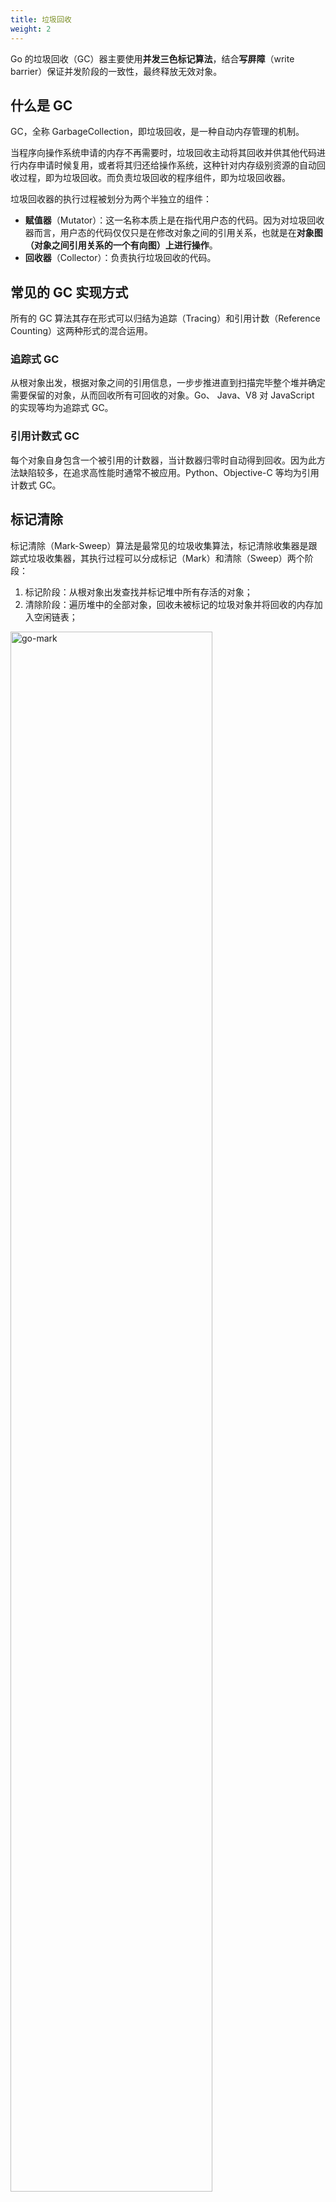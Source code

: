 ```yaml
---
title: 垃圾回收
weight: 2
---
```


Go 的垃圾回收（GC）器主要使用**并发三色标记算法**，结合**写屏障**（write barrier）保证并发阶段的一致性，最终释放无效对象。

## 什么是 GC

GC，全称 GarbageCollection，即垃圾回收，是一种自动内存管理的机制。

当程序向操作系统申请的内存不再需要时，垃圾回收主动将其回收并供其他代码进行内存申请时候复用，或者将其归还给操作系统，这种针对内存级别资源的自动回收过程，即为垃圾回收。而负责垃圾回收的程序组件，即为垃圾回收器。

垃圾回收器的执行过程被划分为两个半独立的组件：

- **赋值器**（Mutator）：这一名称本质上是在指代用户态的代码。因为对垃圾回收器而言，用户态的代码仅仅只是在修改对象之间的引用关系，也就是在**对象图（对象之间引用关系的一个有向图）上进行操作**。
- **回收器**（Collector）：负责执行垃圾回收的代码。

## 常见的 GC 实现方式

所有的 GC 算法其存在形式可以归结为追踪（Tracing）和引用计数（Reference Counting）这两种形式的混合运用。

### 追踪式 GC

从根对象出发，根据对象之间的引用信息，一步步推进直到扫描完毕整个堆并确定需要保留的对象，从而回收所有可回收的对象。Go、 Java、V8 对 JavaScript 的实现等均为追踪式 GC。

### 引用计数式 GC

每个对象自身包含一个被引用的计数器，当计数器归零时自动得到回收。因为此方法缺陷较多，在追求高性能时通常不被应用。Python、Objective-C 等均为引用计数式 GC。


## 标记清除

标记清除（Mark-Sweep）算法是最常见的垃圾收集算法，标记清除收集器是跟踪式垃圾收集器，其执行过程可以分成标记（Mark）和清除（Sweep）两个阶段：

1. 标记阶段：从根对象出发查找并标记堆中所有存活的对象；
2. 清除阶段：遍历堆中的全部对象，回收未被标记的垃圾对象并将回收的内存加入空闲链表；

<img src="https://raw.gitcode.com/shipengqi/illustrations/files/main/go/go-mark.png" alt="go-mark" width="80%">

从根对象出发依次遍历对象的子对象并将从根节点可达的对象都标记成存活状态，即 A、C 和 D 三个对象，剩余的 B、E 和 F 三个对象因为从根节点不可达，所以会被当做垃圾。

标记阶段结束后会进入清除阶段，在该阶段中收集器会依次遍历堆中的所有对象，释放其中没有被标记的 B、E 和 F 三个对象并将新的空闲内存空间以链表的结构串联起来：

<img src="https://raw.gitcode.com/shipengqi/illustrations/files/main/go/go-sweep.png" alt="go-sweep" width="80%">

这是最传统的标记清除算法，整个过程需要标记对象的存活状态，用户程序在垃圾收集的过程中也不能执行（STW，Stop the world）。

## 三色抽象

为了解决原始标记清除算法带来的长时间 STW，现代的追踪式垃圾收集器会实现三色标记算法的变种以缩短 STW 的时间。

三色标记算法将程序中的对象分成白色、黑色和灰色三类：

- 白色对象：潜在的垃圾，其内存可能会被垃圾收集器回收；
- 黑色对象：活跃的对象，包括不存在任何引用外部指针的对象以及从根对象可达的对象；
- 灰色对象：活跃的对象，因为存在指向白色对象的外部指针，垃圾收集器会扫描这些对象的子对象；

在垃圾收集器开始工作时，程序中不存在任何的黑色对象，根对象会被标记成灰色，其他所有对象都是白色。

标记过程：
 
1. 从灰色对象的集合中选择一个灰色对象并将其标记成黑色。
2. 从黑色对象出发，扫描所有可达对象并标记为灰色，保证该对象和被该对象引用的对象都不会被回收。
4. 重复 1，2，直到不存在灰色对象。

**当三色的标记清除的标记阶段结束之后，应用程序的堆中就不存在任何的灰色对象，我们只能看到黑色的存活对象以及白色的垃圾对象，垃圾收集器可以回收这些白色的垃圾**。

因为用户程序可能在标记执行的过程中修改对象的指针，所以三**色标记清除算法本身是不可以并发或者增量执行的，它仍然需要 STW**。

例如下图的三色标记过程中，用户程序建立了从 A 对象到 D 对象的引用，但是因为程序中已经不存在灰色对象指向 D 了，所以 D 对象会被垃圾收集器错误地回收。

<img src="https://raw.gitcode.com/shipengqi/illustrations/files/main/go/color-mark.png" alt="color-mark" width="38%">

本来不应该被回收的对象却被回收了，这在内存管理中是非常严重的错误（悬挂指针、野指针）。想要并发或者增量地标记对象还是需要使用**屏障技术**。

## 并发垃圾收集

并发（Concurrent）的垃圾收集不仅能够减少程序的最长暂停时间，还能减少整个垃圾收集阶段的时间，通过开启写屏障、**利用多核优势与用户程序并行执行**。

Go 在 v1.5 中引入了并发的垃圾收集器，该垃圾收集器使用了三色抽象和写屏障技术保证垃圾收集器执行的正确性。

## 屏障技术

内存屏障技术是一种**屏障指令，它可以让 CPU 或者编译器在执行内存相关操作时遵循特定的约束**。

要在并发或者增量的标记算法中保证正确性，需要达成以下两种三色不变性（Tri-color invariant）中的一种：

- 强三色不变性：黑色对象不会指向白色对象，只会指向灰色对象或者黑色对象；
- 弱三色不变性：黑色对象指向的白色对象必须包含一条从灰色对象经由多个白色对象的可达路径。

**垃圾收集中的屏障技术更像是一个钩子方法，它是在用户程序读取对象、创建新对象以及更新对象指针时执行的一段代码**。

屏障技术可以分为读屏障（Read barrier）和写屏障（Write barrier）因为读屏障需要在读操作中加入代码片段，对用户程序的性能影响很大，所以编程语言往往都会采用写屏障保证三色不变性。

Go 使用了两种写屏障技术，分别是**插入写屏障**和**删除写屏障**。


### 插入写屏障

写屏障可以保证用户程序和垃圾收集器可以在交替工作的情况下程序执行的正确性。

例如，对象新增了引用：

```go
p.child = q
```

问题： `p` 已被标记为黑色，`q` 是新发现的白色对象，没有进入标记队列。如果不处理，GC 会认为 `q` 是垃圾，导致`黑 → 白`指针存在，违反强三色不变性。

插入写屏障做的事：**当黑对象赋值引用指向白对象时，立刻将白对象灰化**（加入标记队列）。

```go
if GC is marking && p is black && q is white {
    shade(q) // 把 q 放入灰色队列中，等待标记
}
p.child = q
```

插入写屏障**将有存活可能的对象都标记成灰色**以满足强三色不变性。可能导致有些对象不再存活了，但是垃圾收集器仍然认为对象是存活的，只有在下一个循环才会被回收。

### 删除写屏障

例如，对象删除了引用：

```go
p.child = nil
```

假设 `p` 是黑色，原来 `child` 是白色对象 `q`，现在被删除。

问题：如果不处理，`q` 在标记期间，还没来得及灰化，就失去了从根对象的可达路径，GC 将误以为它是垃圾，**黑 → 白引用断裂，发生漏标**。

删除写屏障做的事：**在引用断开前，检查旧值是否是白对象，如果是就把它重新加入标记队列**。

```go
old := p.child
if GC is marking && p is black && old is white {
    shade(old) // 保护旧值，把 q 放入灰色队列中，防止它被误回收
}
p.child = nil
```

删除写屏障**在老对象的引用被删除时，将白色的老对象涂成灰色**，这样删除写屏障就可以保证弱三色不变性。

### 混合写屏障

只有写屏障的问题：

在 Go v1.7 之前，运行时使用插入写屏障保证强三色不变性，但是运行时**并没有在所有的垃圾收集根对象上开启插入写屏障**。因为应用程序可能包含成百上千的 goroutine，而垃圾收集的根对象一般包括全局变量和栈对象，如果运行时需要在几百个 goroutine 的栈上都开启写屏障，会带来巨大的额外开销，所以 Go 在实现上选择了**在标记阶段完成时暂停程序、将所有栈对象标记为灰色并重新扫描**，在活跃 goroutine 非常多的程序中，**重新扫描的过程需要占用 `10~100ms` 的时间**。

Go 在 v1.8 引入混合写屏障，移除了栈的重扫描过程。在垃圾收集的标记阶段，还需要**将创建的所有新对象都标记成黑色，防止新分配的栈内存和堆内存中的对象被错误地回收**，因为栈内存在标记阶段最终都会变为黑色，所以不再需要重新扫描栈空间。

许多现代 GC 使用混合写屏障，同时考虑旧值和新值，处理引用变更的所有情况。

它包含：

- 插入写屏障逻辑（关注新引用是否为白）
- 删除写屏障逻辑（关注旧引用是否为白）

```go
wb(dst, oldValue, newValue) {
    if GC is marking {
        if oldValue is white {
            shade(oldValue) // 删除写屏障
        }
        if newValue is white && dst object is black {
            shade(newValue) // 插入写屏障
        }
    }
}
```

## 根对象到底是什么

根对象在垃圾回收的术语中又叫做**根集合**，它是垃圾回收器在标记过程时最先检查的对象，包括：

- **全局变量**：程序在编译期就能确定的那些存在于程序整个生命周期的变量。
- **执行栈**：每个 goroutine 都包含自己的执行栈，这些执行栈上包含栈上的变量及指向分配的堆内存区块的指针。
- **寄存器**：寄存器的值可能表示一个指针，参与计算的这些指针可能指向某些赋值器分配的堆内存区块。

## 对象图是什么

对象图是指：在 GC 扫描阶段，由程序中的一组**根对象**出发，通过对象间的指针引用关系，所形成的“对象之间可达性图”。

Go 并不会真的在运行时构建一个图结构，而是：

- 编译器在生成代码时会为每个对象生成**类型信息（如哪些字段是指针）**；
- GC 在标记阶段通过栈变量、全局变量扫描到指针后，根据类型描述递归访问其他对象；
- 最终形成一棵“由引用关系连接的”逻辑上的图。

## 有了 GC，为什么还会发生内存泄露

### 全局对象

当有一个全局对象时，可能不经意间将某个变量附着在其上，且忽略的将其进行释放，则该内存永远不会得到释放。例如：

```go

var cache = map[interface{}]interface{}{}

func keepalloc() {
  for i := 0; i < 10000; i++ {
    m := make([]byte, 1<<10)
    cache[i] = m
  }
}
```

### goroutine 泄漏

Goroutine 作为一种逻辑上理解的轻量级线程，需要维护执行用户代码的上下文信息。在运行过程中也需要消耗一定的内存来保存这类信息，而这些内存在目前版本的 Go 中是不会被释放的。因此，如果一个程序持续**不断地产生新的 goroutine、且不结束已经创建的 goroutine** 并复用这部分内存，就会造成内存泄漏的现象。

```go
func keepalloc2() {
  for i := 0; i < 100000; i++ {
    go func() {
      select {}
    }()
  }
}
```

### 验证

```go
package main

import (
  "os"
  "runtime/trace"
)

func main() {
  f, _ := os.Create("trace.out")
  defer f.Close()
  trace.Start(f)
  defer trace.Stop()
  keepalloc()
  keepalloc2()
}
```

![go-heap-test]()

Heap 在持续增长，没有内存被回收，产生了内存泄漏的现象。

goroutine 泄漏还可能由 channel 泄漏导致。而 channel 的泄漏本质上与 goroutine 泄漏存在直接联系。Channel 作为一种同步原语，会连接两个不同的 goroutine，如果一个 goroutine 尝试**向一个没有接收方的无缓冲 channel 发送消息**，则该 **goroutine 会被永久的休眠**，整个 goroutine 及其执行栈都得不到释放。


## GC 实现

### GC 的流程

以 STW 为界限，可以将 GC 划分为五个阶段：

| 阶段 | 说明 | 赋值器状态 |
| ---- | ---- | ---- |
| GCMark | 标记准备阶段，为并发标记做准备工作，**启动写屏障** | STW |
| GCMark | **扫描标记阶段，与赋值器并发执行，写屏障开启状态** | 并发 |
| GCMarkTermination | 标记终止阶段，保证一个周期内标记任务完成，停止写屏障 | STW |
| GCoff | 内存清扫阶段，将需要回收的内存归还到堆中，写屏障关闭状态 | 并发 |
| GCoff | 内存归还阶段，将过多的内存归还给操作系统，写屏障关闭状态 | 并发 |

### 触发 GC 的时机是什么

Go 语言中对 GC 的触发时机存在两种形式：

- 主动触发，通过调用 `runtime.GC()` 来触发 GC，此调用**阻塞式地等待当前 GC 运行完毕**。
- 被动触发，分为两种方式：
  - 使用系统监控，当超过两分钟没有产生任何 GC 时，强制触发 GC。
  - 使用步调（Pacing）算法，其核心思想是控制内存增长的比例。

## 优化

GC 的调优是在特定场景下产生的，并非所有程序都需要针对 GC 进行调优。只有那些对执行延迟非常敏感、 当 GC 的开销成为程序性能瓶颈的程序，才需要针对 GC 进行性能调优。

总的来说，可以在现在的开发中处理的有以下几种情况：

1. 对停顿敏感：GC 过程中产生的长时间停顿、或由于**需要执行 GC 而没有执行用户代码**，导致需要立即执行的用户代码执行滞后。
2. 对资源消耗敏感：对于频繁分配内存的应用而言，**频繁分配内存增加 GC 的工作量**，原本可以充分利用 CPU 的应用不得不频繁地执行垃圾回收，影响用户代码对 CPU 的利用率，进而影响用户代码的执行效率。

从这两点来看，所谓 GC 调优的核心思想：**优化内存的申请速度，尽可能的少申请内存，复用已申请的内存。控制、减少、复用**。

### 降低并复用已经申请的内存

```go
// 使用 sync.Pool 复用需要的 buf
var bufPool = sync.Pool{
	New: func() interface{} {
		return make([]byte, 10<<20)
	},
}

b := bufPool.Get().([]byte)

// ...

bufPool.Put(b)
```

### 调整 GOGC

GC 的触发原则是由步调算法来控制的，**其关键在于估计下一次需要触发 GC 时，堆的大小**。如果在遇到海量请求的时，为了避免 GC 频繁触发，**可以通过将 GOGC 的值设置得更大，让 GC 触发的时间变得更晚，从而减少其触发频率**，进而增加用户代码对机器的使用率，但是也会增加内存使用。

GOGC 的默认值是 100。下面的代码意味着当堆内存增长到当前堆内存的两倍时触发 GC。

```bash
GOGC=200 ./main
```

或者在代码里：

```go
debug.SetGCPercent(200)
```